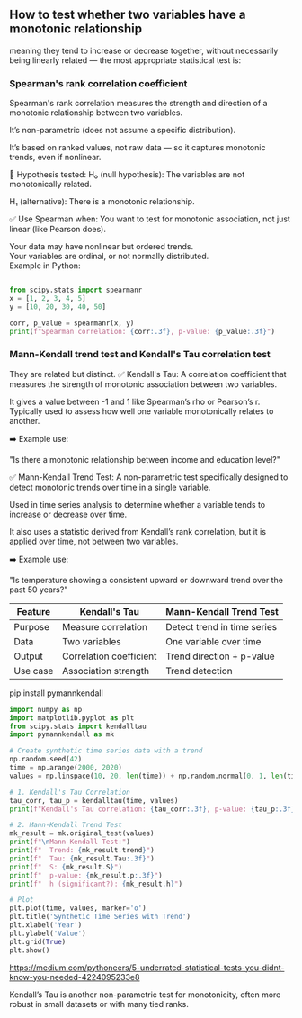 
## How to test whether two variables have a monotonic relationship 
meaning they tend to increase or decrease together, 
without necessarily being linearly related — 
the most appropriate statistical test is:

### Spearman's rank correlation coefficient
 Spearman's rank correlation  measures the strength and direction of a monotonic relationship between two variables.

It’s non-parametric (does not assume a specific distribution).

It’s based on ranked values, not raw data — so it captures monotonic trends, even if nonlinear.

🧪 Hypothesis tested:
H₀ (null hypothesis): The variables are not monotonically related.

H₁ (alternative): There is a monotonic relationship.

✅ Use Spearman when:
You want to test for monotonic association, not just linear (like Pearson does).

Your data may have nonlinear but ordered trends.  
Your variables are ordinal, or not normally distributed.  
Example in Python:  
```python

from scipy.stats import spearmanr
x = [1, 2, 3, 4, 5]
y = [10, 20, 30, 40, 50]

corr, p_value = spearmanr(x, y)
print(f"Spearman correlation: {corr:.3f}, p-value: {p_value:.3f}")
```

### Mann-Kendall trend test and Kendall's Tau correlation test 

They are related but distinct.
✅ Kendall's Tau:
A correlation coefficient that measures the strength of monotonic association between two variables.

It gives a value between -1 and 1 like Spearman’s rho or Pearson’s r.  
Typically used to assess how well one variable monotonically relates to another.  

➡️ Example use:

"Is there a monotonic relationship between income and education level?"

✅ Mann-Kendall Trend Test:
A non-parametric test specifically designed to detect monotonic trends over time in a single variable.

Used in time series analysis to determine whether a variable tends to increase or decrease over time.

It also uses a statistic derived from Kendall’s rank correlation, but it is applied over time, not between two variables.

➡️ Example use:

"Is temperature showing a consistent upward or downward trend over the past 50 years?"

| Feature  | Kendall's Tau           | Mann-Kendall Trend Test     |
| -------- | ----------------------- | --------------------------- |
| Purpose  | Measure correlation     | Detect trend in time series |
| Data     | Two variables           | One variable over time      |
| Output   | Correlation coefficient | Trend direction + p-value   |
| Use case | Association strength    | Trend detection             |



pip install pymannkendall

```python
import numpy as np
import matplotlib.pyplot as plt
from scipy.stats import kendalltau
import pymannkendall as mk

# Create synthetic time series data with a trend
np.random.seed(42)
time = np.arange(2000, 2020)
values = np.linspace(10, 20, len(time)) + np.random.normal(0, 1, len(time))

# 1. Kendall's Tau Correlation
tau_corr, tau_p = kendalltau(time, values)
print(f"Kendall's Tau correlation: {tau_corr:.3f}, p-value: {tau_p:.3f}")

# 2. Mann-Kendall Trend Test
mk_result = mk.original_test(values)
print(f"\nMann-Kendall Test:")
print(f"  Trend: {mk_result.trend}")
print(f"  Tau: {mk_result.Tau:.3f}")
print(f"  S: {mk_result.S}")
print(f"  p-value: {mk_result.p:.3f}")
print(f"  h (significant?): {mk_result.h}")

# Plot
plt.plot(time, values, marker='o')
plt.title('Synthetic Time Series with Trend')
plt.xlabel('Year')
plt.ylabel('Value')
plt.grid(True)
plt.show()

```


<https://medium.com/pythoneers/5-underrated-statistical-tests-you-didnt-know-you-needed-4224095233e8>

Kendall’s Tau is another non-parametric test for monotonicity, 
often more robust in small datasets or with many tied ranks.

